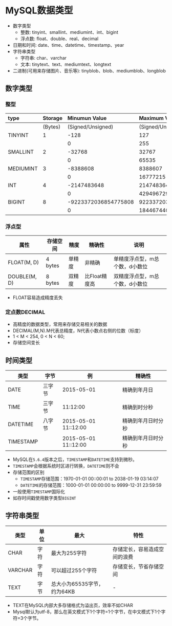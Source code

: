 # MySQL数据类型

- 数字类型
  - 整数: tinyint、smallint、mediumint、int、bigint
  - 浮点数: float、double、real、decimal
- 日期和时间: date、time、datetime、timestamp、year
- 字符串类型
  - 字符串: char、varchar
  - 文本: tinytext、text、mediumtext、longtext
- 二进制(可用来存储图片、音乐等): tinyblob、blob、mediumblob、longblob

## 数字类型

### 整型

| type | Storage | Minumun Value | Maximum Value|
| :------------- | :------------- | :------------- | :------------- |
||(Bytes)|(Signed/Unsigned)|(Signed/Unsigned)|
|TINYINT|1|-128|127|
|||0|255|
|SMALLINT|2|-32768|32767|
|||0|65535|
|MEDIUMINT|3|-8388608|8388607|
|||0|16777215|
|INT|4|-2147483648|2147483647|
|||0|4294967295|
|BIGINT|8|-9223372036854775808|9223372036854775807|
|||0|18446744073709551615|

### 浮点型

| 属性 | 存储空间 | 精度 | 精确性 | 说明 |
| ---- | ----  | ---- | ---- | ---- |
|FLOAT(M, D)|4 bytes|单精度|非精确| 单精度浮点型，m总个数，d小数位 |
|DOUBLE(M, D)|8 bytes|双精度|比Float精度高| 双精度浮点型，m总个数，d小数位 |

- FLOAT容易造成精度丢失

### 定点数DECIMAL

- 高精度的数据类型，常用来存储交易相关的数据
- DECIMAL(M,N).M代表总精度，N代表小数点右侧的位数（标度）
- 1 < M < 254, 0 < N < 60;
- 存储空间变长

## 时间类型

| 类型 | 字节 | 例 | 精确性 |
| ---- | ----  | ---- | ---- |
| DATE | 三字节 | 2015-05-01 | 精确到年月日 |
| TIME | 三字节 | 11:12:00 | 精确到时分秒 |
| DATETIME | 八字节 | 2015-05-01 11::12:00 | 精确到年月日时分秒 |
| TIMESTAMP |  | 2015-05-01 11::12:00 | 精确到年月日时分秒 |

- MySQL在`5.6.4`版本之后，`TIMESTAMP`和`DATETIME`支持到微秒。
- `TIMESTAMP`会根据系统时区进行转换，`DATETIME`则不会
- 存储范围的区别  
    - `TIMESTAMP`存储范围：1970-01-01 00::00:01 to 2038-01-19 03:14:07
    - `DATETIME`的存储范围：1000-01-01 00:00:00 to 9999-12-31 23:59:59
- 一般使用`TIMESTAMP`国际化
- 如存时间戳使用数字类型`BIGINT`

## 字符串类型

| 类型 | 单位 | 最大 | 特性 |
| ---- | ----  | ---- | ---- |
| CHAR | 字符 | 最大为255字符 | 存储定长，容易造成空间的浪费 |
| VARCHAR | 字符 | 可以超过255个字符 | 存储变长，节省存储空间 |
| TEXT | 字节 | 总大小为65535字节，约为64KB | - |

- TEXT在MySQL内部大多存储格式为溢出页，效率不如CHAR
- Mysql默认为utf-8，那么在英文模式下1个字符=1个字节，在中文模式下1个字符=3个字节。